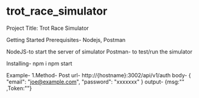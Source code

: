 # trot_race_simulator

Project Title: Trot Race Simulator

Getting Started
Prerequisites-
Nodejs, Postman

NodeJS-to start the server of simulator
Postman- to test/run the simulator

Installing-
npm i
npm start

Example-
1.Method- Post
url- http://{hostname}:3002/api/v1/auth
body- {
"email": "joe@example.com", "password": "xxxxxxx"
}
output-
{msg:"" ,Token:""}


	